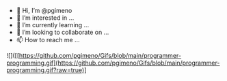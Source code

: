 - 👋 Hi, I’m @pgimeno
- 👀 I’m interested in ...
- 🌱 I’m currently learning ...
- 💞️ I’m looking to collaborate on ...
- 📫 How to reach me ...

![]([[https://github.com/pgimeno/Gifs/blob/main/programmer-programming.gif](https://github.com/pgimeno/Gifs/blob/main/programmer-programming.gif?raw=true)]

